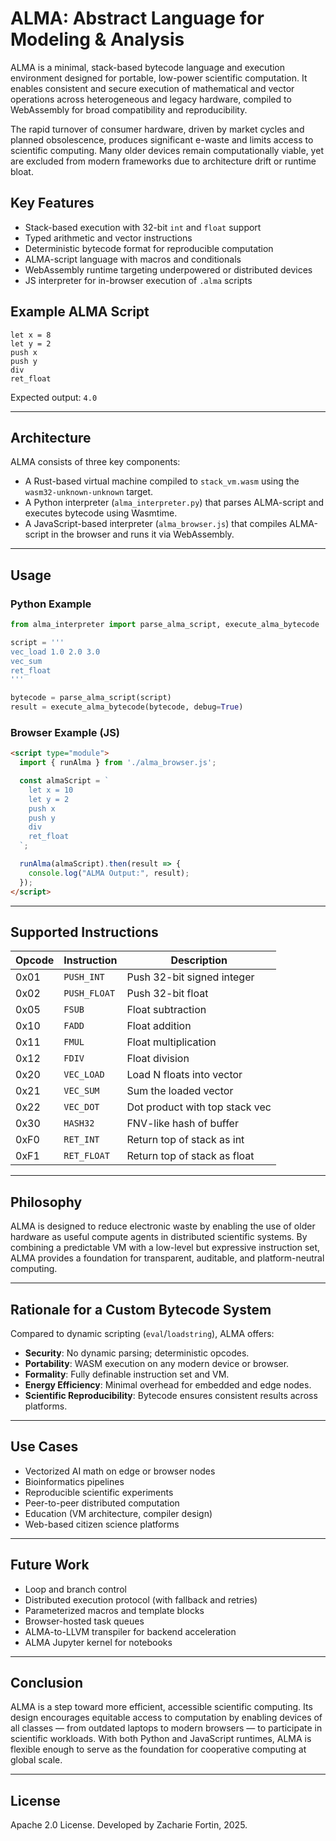 # ALMA: Abstract Language for Modeling & Analysis

ALMA is a minimal, stack-based bytecode language and execution environment designed for portable, low-power scientific computation. It enables consistent and secure execution of mathematical and vector operations across heterogeneous and legacy hardware, compiled to WebAssembly for broad compatibility and reproducibility.

The rapid turnover of consumer hardware, driven by market cycles and planned obsolescence, produces significant e-waste and limits access to scientific computing. Many older devices remain computationally viable, yet are excluded from modern frameworks due to architecture drift or runtime bloat.

## Key Features

- Stack-based execution with 32-bit `int` and `float` support
- Typed arithmetic and vector instructions
- Deterministic bytecode format for reproducible computation
- ALMA-script language with macros and conditionals
- WebAssembly runtime targeting underpowered or distributed devices
- JS interpreter for in-browser execution of `.alma` scripts

## Example ALMA Script

```alma
let x = 8
let y = 2
push x
push y
div
ret_float
````

Expected output: `4.0`

---

## Architecture

ALMA consists of three key components:

* A Rust-based virtual machine compiled to `stack_vm.wasm` using the `wasm32-unknown-unknown` target.
* A Python interpreter (`alma_interpreter.py`) that parses ALMA-script and executes bytecode using Wasmtime.
* A JavaScript-based interpreter (`alma_browser.js`) that compiles ALMA-script in the browser and runs it via WebAssembly.

---

## Usage

### Python Example

```python
from alma_interpreter import parse_alma_script, execute_alma_bytecode

script = '''
vec_load 1.0 2.0 3.0
vec_sum
ret_float
'''

bytecode = parse_alma_script(script)
result = execute_alma_bytecode(bytecode, debug=True)
```

### Browser Example (JS)

```html
<script type="module">
  import { runAlma } from './alma_browser.js';

  const almaScript = `
    let x = 10
    let y = 2
    push x
    push y
    div
    ret_float
  `;

  runAlma(almaScript).then(result => {
    console.log("ALMA Output:", result);
  });
</script>
```

---

## Supported Instructions

| Opcode | Instruction  | Description                    |
| ------ | ------------ | ------------------------------ |
| 0x01   | `PUSH_INT`   | Push 32-bit signed integer     |
| 0x02   | `PUSH_FLOAT` | Push 32-bit float              |
| 0x05   | `FSUB`       | Float subtraction              |
| 0x10   | `FADD`       | Float addition                 |
| 0x11   | `FMUL`       | Float multiplication           |
| 0x12   | `FDIV`       | Float division                 |
| 0x20   | `VEC_LOAD`   | Load N floats into vector      |
| 0x21   | `VEC_SUM`    | Sum the loaded vector          |
| 0x22   | `VEC_DOT`    | Dot product with top stack vec |
| 0x30   | `HASH32`     | FNV-like hash of buffer        |
| 0xF0   | `RET_INT`    | Return top of stack as int     |
| 0xF1   | `RET_FLOAT`  | Return top of stack as float   |

---

## Philosophy

ALMA is designed to reduce electronic waste by enabling the use of older hardware as useful compute agents in distributed scientific systems. By combining a predictable VM with a low-level but expressive instruction set, ALMA provides a foundation for transparent, auditable, and platform-neutral computing.

---

## Rationale for a Custom Bytecode System

Compared to dynamic scripting (`eval`/`loadstring`), ALMA offers:

* **Security**: No dynamic parsing; deterministic opcodes.
* **Portability**: WASM execution on any modern device or browser.
* **Formality**: Fully definable instruction set and VM.
* **Energy Efficiency**: Minimal overhead for embedded and edge nodes.
* **Scientific Reproducibility**: Bytecode ensures consistent results across platforms.

---

## Use Cases

* Vectorized AI math on edge or browser nodes
* Bioinformatics pipelines
* Reproducible scientific experiments
* Peer-to-peer distributed computation
* Education (VM architecture, compiler design)
* Web-based citizen science platforms

---

## Future Work

* Loop and branch control
* Distributed execution protocol (with fallback and retries)
* Parameterized macros and template blocks
* Browser-hosted task queues
* ALMA-to-LLVM transpiler for backend acceleration
* ALMA Jupyter kernel for notebooks

---

## Conclusion

ALMA is a step toward more efficient, accessible scientific computing. Its design encourages equitable access to computation by enabling devices of all classes — from outdated laptops to modern browsers — to participate in scientific workloads. With both Python and JavaScript runtimes, ALMA is flexible enough to serve as the foundation for cooperative computing at global scale.

---

## License

Apache 2.0 License. Developed by Zacharie Fortin, 2025.
